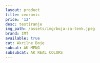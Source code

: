 ```yaml
---
layout: product
title: cvorovic
price: '12'
desc: testiranje
img_path: /assets/img/boja-za-tenk.jpeg
brand: IMT
available: true
cat: Akrilne Boje
subcat: AK-MENG
subsubcat: AK REAL COLORS
---
```


